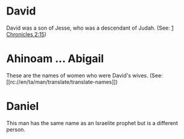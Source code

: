 # David

David was a son of Jesse, who was a descendant of Judah. (See: [1 Chronicles 2:15](../02/13.md))

# Ahinoam ... Abigail

These are the names of women who were David's wives. (See: [[rc://en/ta/man/translate/translate-names]])

# Daniel

This man has the same name as an Israelite prophet but is a different person.

